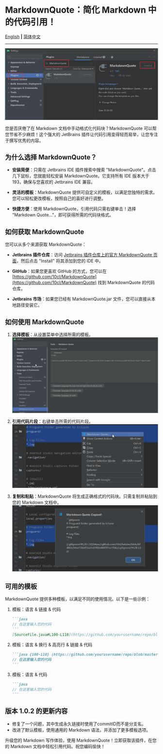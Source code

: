 # MarkdownQuote：简化 Markdown 中的代码引用！

[English](README.md) **|** [简体中文](README_CN.md)

---

![jet_plugin_search](https://raw.githubusercontent.com/SourceCodeTrace/websites/main/source/.vuepress/public/images/jet_plugin_search.png)

您是否厌倦了在 Markdown 文档中手动格式化代码块？MarkdownQuote 可以帮您节省不少麻烦！这个强大的 JetBrains 插件让代码引用变得轻而易举，让您专注于撰写优秀的内容。

## 为什么选择 MarkdownQuote？

* **安装简便**：只需在 Jetbrains IDE 插件搜索中搜索 "MarkdownQuote"。点击几下鼠标，您就能轻松安装 MarkdownQuote。它支持所有 IDE 版本大于 193，确保与您喜欢的 Jetbrains IDE 兼容。

* **灵活的模板**：MarkdownQuote 提供可自定义的模板，以满足您独特的需求。您可以轻松更改模板，按照自己的喜好进行调整。

* **快捷方便**：使用 MarkdownQuote，引用代码只需右键单击！选择 "Markdown Quote..."，即可获得所需的代码块格式。


## 如何获取 MarkdownQuote

您可以从多个来源获取 MarkdownQuote：

* **Jetbrains 插件仓库**：访问 [Jetbrains 插件仓库上的官方 MarkdownQuote 页面](https://plugins.jetbrains.com/plugin/22311-markdownquote)，然后点击 "Install" 将其添加到您的 IDE 中。

* **GitHub**：如果您更喜欢 GitHub 的方式，您可以在 [https://github.com/10cl/MarkdownQuote](https://github.com/10cl/MarkdownQuote) 找到 MarkdownQuote 的代码仓库。

* **Jetbrains 市场**：如果您已经有 MarkdownQuote.jar 文件，您可以直接从本地路径安装它。


## 如何使用 MarkdownQuote

1. **选择模板**：从设置菜单中选择所需的模板。 ![settings](https://raw.githubusercontent.com/SourceCodeTrace/websites/main/source/.vuepress/public/images/settings.png)

2. **引用代码片段**：右键单击所需的代码片段。 ![right_click](https://raw.githubusercontent.com/SourceCodeTrace/websites/main/source/.vuepress/public/images/right_click.png)

3. **复制和粘贴**：MarkdownQuote 将生成正确格式的代码块。只需复制并粘贴到您的 Markdown 文档中。 ![copied](https://raw.githubusercontent.com/SourceCodeTrace/websites/main/source/.vuepress/public/images/copied.png)


## 可用的模板

MarkdownQuote 提供多种模板，以满足不同的使用情况。以下是一些示例：

1. 模板：语言 & 链接 & 代码

    ````markdown
    ```java
    // 在这里输入您的代码
    ```
   [SourceFile.java#L100-L110](https://github.com/yourusername/repo/blob/master/SourceFile.java#L100-L110)
    ````

2. 模板：语言 & 换行 & 高亮行 & 链接 & 代码

    ````markdown
    ```java {100-110} (https://github.com/yourusername/repo/blob/master/SourceFile.java#L100-L110)
    // 在这里输入您的代码
    ```
    ````

3. 模板：语言 & 代码

    ````markdown
    ```java
    // 在这里输入您的代码
    ```
    ````

## 版本 1.0.2 的更新内容

* 修复了一个问题，其中生成永久链接时使用了commitID而不是分支名。
* 改进了默认模板，使用通用的 Markdown 语法，并添加了更多模板选项。

升级您的 Markdown 写作体验，使用 MarkdownQuote！立即获取该插件，在您的 Markdown 文档中轻松引用代码。祝您编码愉快！